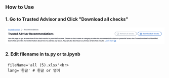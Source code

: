### How to Use
#### 1. Go to Trusted Advisor and Click "Download all checks"

![ALT TEXT](pic/ta1.png)

#### 2. Edit filename in ta.py or ta.ipynb<br>
     fileName='all (5).xlsx'<br>
     lang='한글' # 한글 or 영어

  
